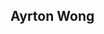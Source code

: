 ## Ayrton Wong

<!-- Hi there! 😃 I'm Ayrton Wong, a high school student based in Canada passionate about UI/UX design and exploring various programming languages. 💻

**Current Skills:**

* 🐍 **Programming Languages:** Python
* 🌐 **Web Development:** HTML, CSS, JavaScript
* 🔧 **Hardware:** Arduino
<!--
**What I'm interested in:**

* 🎨👁 **UI/UX Design:** I find the process of creating user-friendly and visually appealing interfaces fascinating. 
* 🎮🚀 **Game Development (Unity - C#):** I'm eager to learn how to bring interactive experiences to life with Unity and C#.
* 🏆🧠 **Competitive Programming (C++ & Python):** The challenge of solving problems efficiently using C++ and Python is something I want to delve into.
* 🤖📈 **Machine Learning (Python):** I'm curious about the potential of machine learning and its applications using Python. -->
<!--
**Looking forward to:**

* Contributing to open-source projects
* Collaborating with other developers
* Continuously learning and expanding my skillset

**Feel free to reach out!**

I'm always open to connecting and learning from others. If you have any projects or ideas, feel free to reach out! 

<!--
**AyrtonW321/AyrtonW321** is a ✨ _special_ ✨ repository because its `README.md` (this file) appears on your GitHub profile.

Here are some ideas to get you started:

- 🔭 I’m currently working on ...
- 🌱 I’m currently learning ...
- 👯 I’m looking to collaborate on ...
- 🤔 I’m looking for help with ...
- 💬 Ask me about ...
- 📫 How to reach me: ...
- 😄 Pronouns: ...
- ⚡ Fun fact: ...
-->
